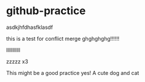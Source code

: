 # github-practice

asdkjhfdhasfklasdf

this is a test for conflict merge ghghghghg!!!!!!

lllllllllll

zzzzz
x3

This might be a good practice yes!
A cute dog and cat
